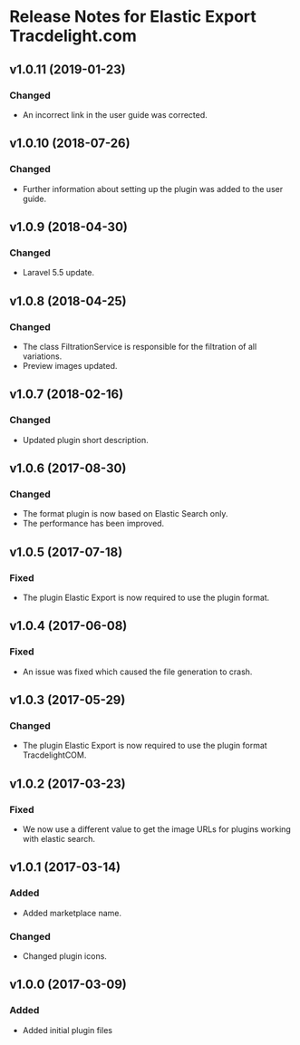 # Release Notes for Elastic Export Tracdelight.com

## v1.0.11 (2019-01-23)

### Changed
- An incorrect link in the user guide was corrected.

## v1.0.10 (2018-07-26)

### Changed
- Further information about setting up the plugin was added to the user guide.

## v1.0.9 (2018-04-30)

### Changed
- Laravel 5.5 update.

## v1.0.8 (2018-04-25)

### Changed
- The class FiltrationService is responsible for the filtration of all variations.
- Preview images updated.

## v1.0.7 (2018-02-16)

### Changed
- Updated plugin short description.

## v1.0.6 (2017-08-30)

### Changed 
- The format plugin is now based on Elastic Search only.
- The performance has been improved.

## v1.0.5 (2017-07-18)

### Fixed
- The plugin Elastic Export is now required to use the plugin format.

## v1.0.4 (2017-06-08)

### Fixed
- An issue was fixed which caused the file generation to crash.

## v1.0.3 (2017-05-29)

### Changed
- The plugin Elastic Export is now required to use the plugin format TracdelightCOM.

## v1.0.2 (2017-03-23)

### Fixed
- We now use a different value to get the image URLs for plugins working with elastic search.

## v1.0.1 (2017-03-14)

### Added
- Added marketplace name.

### Changed
- Changed plugin icons.

## v1.0.0 (2017-03-09)
 
### Added
- Added initial plugin files
